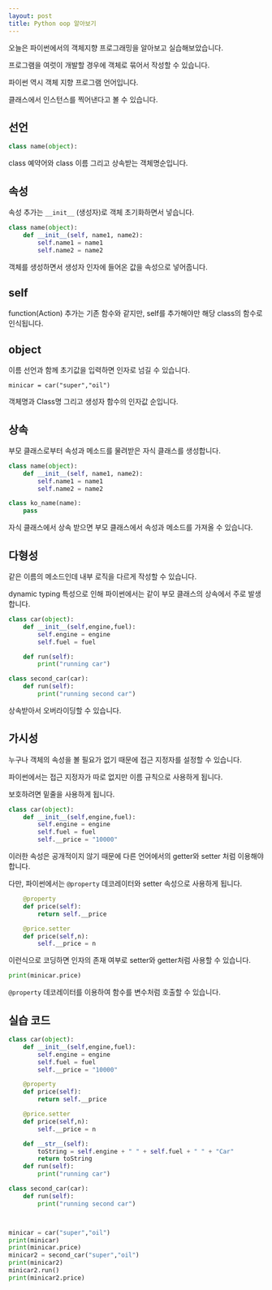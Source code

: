 ```yaml
---
layout: post
title: Python oop 알아보기
---
```


오늘은 파이썬에서의 객체지향 프로그래밍을 알아보고 실습해보았습니다.

프로그램을 여럿이 개발할 경우에 객체로 묶어서 작성할 수 있습니다.

파이썬 역시 객체 지향 프로그램 언어입니다.

클래스에서 인스턴스를 찍어낸다고 볼 수 있습니다.

## 선언

```python
class name(object):
```

class 예약어와 class 이름 그리고 상속받는 객체명순입니다.

## 속성

속성 추가는 ```__init__``` (생성자)로 객체 초기화하면서 넣습니다.

```python
class name(object):
    def __init__(self, name1, name2):
        self.name1 = name1
        self.name2 = name2
```

객체를 생성하면서 생성자 인자에 들어온 값을 속성으로 넣어줍니다.

## self

function(Action) 추가는 기존 함수와 같지만, self를 추가해야만 해당 class의 함수로 인식됩니다.

## object

이름 선언과 함께 초기값을 입력하면 인자로 넘길 수 있습니다.

```
minicar = car("super","oil")
```

객체명과 Class명 그리고 생성자 함수의 인자값 순입니다.

## 상속

부모 클래스로부터 속성과 메소드를 물려받은 자식 클래스를 생성합니다.

```python
class name(object):
    def __init__(self, name1, name2):
        self.name1 = name1
        self.name2 = name2

class ko_name(name):
    pass
```

자식 클래스에서 상속 받으면 부모 클래스에서 속성과 메소드를 가져올 수 있습니다.

## 다형성

같은 이름의 메소드인데 내부 로직을 다르게 작성할 수 있습니다.

dynamic typing 특성으로 인해 파이썬에서는 같이 부모 클래스의 상속에서 주로 발생합니다.

```python
class car(object):
    def __init__(self,engine,fuel):
        self.engine = engine
        self.fuel = fuel

    def run(self):
        print("running car")

class second_car(car):
    def run(self):
        print("running second car")
```

상속받아서 오버라이딩할 수 있습니다.

## 가시성

누구나 객체의 속성을 볼 필요가 없기 때문에 접근 지정자를 설정할 수 있습니다.

파이썬에서는 접근 지정자가 따로 없지만 이름 규칙으로 사용하게 됩니다.

보호하려면 밑줄을 사용하게 됩니다.

```python
class car(object):
    def __init__(self,engine,fuel):
        self.engine = engine
        self.fuel = fuel
        self.__price = "10000"
```

이러한 속성은 공개적이지 않기 때문에 다른 언어에서의 getter와 setter 처럼 이용해야합니다.

다만, 파이썬에서는 ```@property``` 데코레이터와 setter 속성으로 사용하게 됩니다.

```python
    @property
    def price(self):
        return self.__price

    @price.setter
    def price(self,n):
        self.__price = n
```

이런식으로 코딩하면 인자의 존재 여부로 setter와 getter처럼 사용할 수 있습니다.

```python
print(minicar.price)
```

```@property``` 데코레이터를 이용하여 함수를 변수처럼 호출할 수 있습니다.


## 실습 코드

```python
class car(object):
    def __init__(self,engine,fuel):
        self.engine = engine
        self.fuel = fuel
        self.__price = "10000"

    @property
    def price(self):
        return self.__price

    @price.setter
    def price(self,n):
        self.__price = n

    def __str__(self):
        toString = self.engine + " " + self.fuel + " " + "Car"
        return toString
    def run(self):
        print("running car")

class second_car(car):
    def run(self):
        print("running second car")



minicar = car("super","oil")
print(minicar)
print(minicar.price)
minicar2 = second_car("super","oil")
print(minicar2)
minicar2.run()
print(minicar2.price)
```